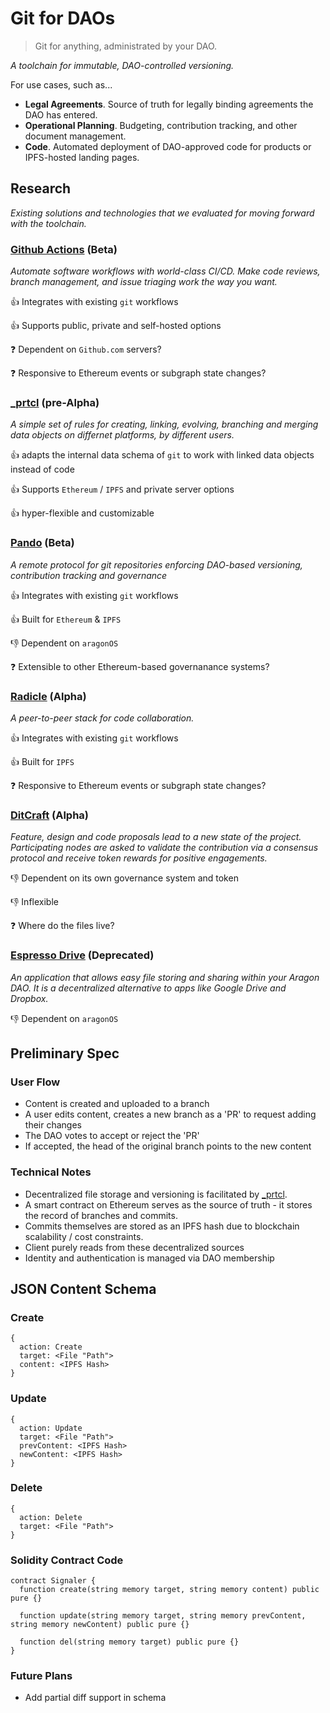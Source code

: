 # Git for DAOs
> Git for anything, administrated by your DAO.

*A toolchain for immutable, DAO-controlled versioning.*

For use cases, such as...
- **Legal Agreements**. Source of truth for legally binding agreements the DAO has entered.
- **Operational Planning**. Budgeting, contribution tracking, and other document management.
- **Code**. Automated deployment of DAO-approved code for products or IPFS-hosted landing pages.

## Research

*Existing solutions and technologies that we evaluated for moving forward with the toolchain.*

### [Github Actions](https://github.com/features/actions) (Beta)

*Automate software workflows with world-class CI/CD. Make code reviews, branch management, and issue triaging work the way you want.*

👍 Integrates with existing `git` workflows

👍 Supports public, private and self-hosted options

❓ Dependent on `Github.com` servers?

❓ Responsive to Ethereum events or subgraph state changes?

### [_prtcl](http://www.uprtcl.io/) (pre-Alpha)

*A simple set of rules for creating, linking, evolving, branching and merging data objects on differnet platforms, by different users.*

👍 adapts the internal data schema of `git` to work with linked data objects instead of code

👍 Supports `Ethereum` / `IPFS` and private server options

👍 hyper-flexible and customizable

### [Pando](https://github.com/pandonetwork/pando) (Beta)

*A remote protocol for git repositories enforcing DAO-based versioning, contribution tracking and governance*

👍 Integrates with existing `git` workflows

👍 Built for `Ethereum` & `IPFS`

👎 Dependent on `aragonOS`

❓ Extensible to other Ethereum-based governanance systems?

### [Radicle](http://www.radicle.xyz/) (Alpha)

*A peer-to-peer stack for code collaboration.*

👍 Integrates with existing `git` workflows

👍 Built for `IPFS`

❓ Responsive to Ethereum events or subgraph state changes?

### [DitCraft](https://ditcraft.io/) (Alpha)

*Feature, design and code proposals lead to a new state of the project. Participating nodes are asked to validate the contribution via a consensus protocol and receive token rewards for positive engagements.*

👎 Dependent on its own governance system and token

👎 Inflexible

❓ Where do the files live?

### [Espresso Drive](https://github.com/espresso-org/aragon-drive) (Deprecated)

*An application that allows easy file storing and sharing within your Aragon DAO. It is a decentralized alternative to apps like Google Drive and Dropbox.*

👎 Dependent on `aragonOS`

## Preliminary Spec

### **User Flow**

- Content is created and uploaded to a branch
- A user edits content, creates a new branch as a 'PR' to request adding their changes
- The DAO votes to accept or reject the 'PR'
- If accepted, the head of the original branch points to the new content

### **Technical Notes**

- Decentralized file storage and versioning is facilitated by [_prtcl](http://www.uprtcl.io/).
- A smart contract on Ethereum serves as the source of truth - it stores the record of branches and commits.
- Commits themselves are stored as an IPFS hash due to blockchain scalability / cost constraints.
- Client purely reads from these decentralized sources
- Identity and authentication is managed via DAO membership

## JSON Content Schema

### Create
```
{
  action: Create
  target: <File "Path">
  content: <IPFS Hash>
}
```

### Update
```
{
  action: Update
  target: <File "Path">
  prevContent: <IPFS Hash>
  newContent: <IPFS Hash>
}
```

### Delete
```
{
  action: Delete
  target: <File "Path">
}
```

### Solidity Contract Code

```
contract Signaler {
  function create(string memory target, string memory content) public pure {}

  function update(string memory target, string memory prevContent, string memory newContent) public pure {}

  function del(string memory target) public pure {}
}
```

### Future Plans
* Add partial diff support in schema

